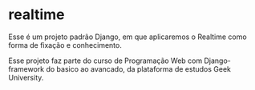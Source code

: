 # realtime
Esse é um projeto padrão Django, em que aplicaremos o Realtime como forma de fixação e conhecimento.

Esse projeto faz parte do curso de Programação Web com Django-framework do basico ao avancado, da 
plataforma de estudos Geek University.
